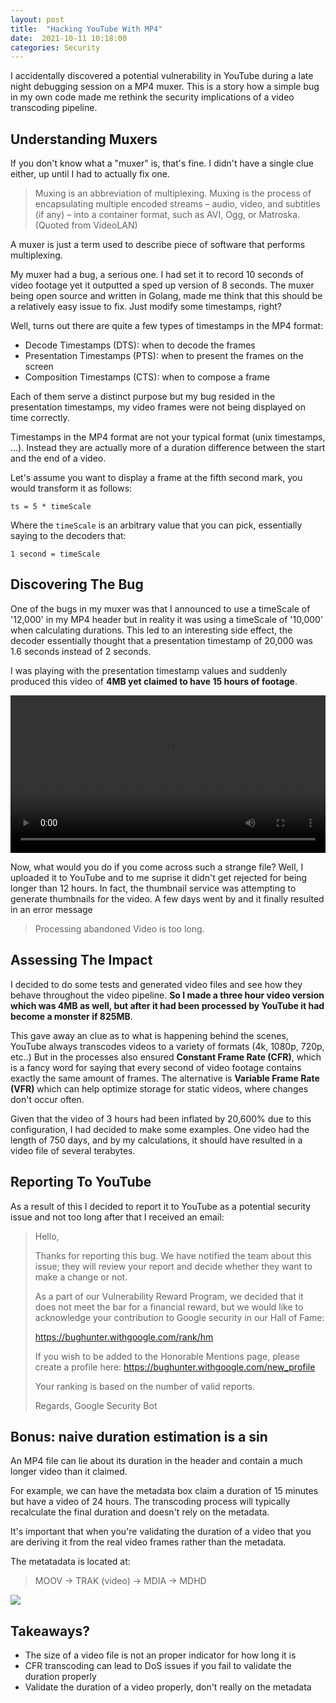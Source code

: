 ```yaml
---
layout: post
title:  "Hacking YouTube With MP4"
date:  2021-10-11 10:18:00
categories: Security
---
```




I accidentally discovered a potential vulnerability in YouTube during a late night debugging session on a MP4 muxer. This is a story how a simple bug in my own code made me rethink the security implications of a video transcoding pipeline.

## Understanding Muxers
If you don't know what a "muxer" is, that's fine. I didn't have a single clue either, up until I had to actually fix one. 

> Muxing is an abbreviation of multiplexing. Muxing is the process of encapsulating multiple encoded streams – audio, video, and subtitles (if any) – into a container format, such as AVI, Ogg, or Matroska.
> (Quoted from VideoLAN)

A muxer is just a term used to describe piece of software that performs multiplexing.

My muxer had a bug, a serious one. I had set it to record 10 seconds of video footage yet it outputted a sped up version of 8 seconds. The muxer being open source and written in Golang, made me think that this should be a relatively easy issue to fix. Just modify some timestamps, right?

Well, turns out there are quite a few types of timestamps in the MP4 format:
* Decode Timestamps (DTS): when to decode the frames
* Presentation Timestamps (PTS): when to present the frames on the screen
* Composition Timestamps (CTS): when to compose a frame

Each of them serve a distinct purpose but my bug resided in the presentation timestamps, my video frames were not being displayed on time correctly.

Timestamps in the MP4 format are not your typical format (unix timestamps, ...). Instead they are actually more of a duration difference between the start and the end of a video. 

Let's assume you want to display a frame at the fifth second mark, you would transform it as follows:
```
ts = 5 * timeScale
```
Where the `timeScale` is an arbitrary value that you can pick, essentially saying to the decoders that:
```
1 second = timeScale
```

## Discovering The Bug

One of the bugs in my muxer was that I announced to use a timeScale of '12,000' in my MP4 header but in reality it was using a timeScale of '10,000' when calculating durations. This led to an interesting side effect, the decoder essentially thought that a presentation timestamp of 20,000 was 1.6 seconds instead of 2 seconds.

I was playing with the presentation timestamp values and suddenly produced this video of **4MB yet claimed to have 15 hours of footage**.


<video width="100%" controls>
  <source src="https://realkeyboardwarrior.github.io/assets/images/15hours.mp4" type="video/mp4">
Your browser does not support the video tag.
</video>

Now, what would you do if you come across such a strange file? Well, I uploaded it to YouTube and to me suprise it didn't get rejected for being longer than 12 hours. In fact, the thumbnail service was attempting to generate thumbnails for the video. A few days went by and it finally resulted in an error message
> Processing abandoned
Video is too long.

## Assessing The Impact
I decided to do some tests and generated video files and see how they behave throughout the video pipeline. **So I made a three hour video version which was 4MB as well, but after it had been processed by YouTube it had become a monster if 825MB**.

This gave away an clue as to what is happening behind the scenes, YouTube always transcodes videos to a variety of formats (4k, 1080p, 720p, etc..) But in the processes also ensured **Constant Frame Rate (CFR)**, which is a fancy word for saying that every second of video footage contains exactly the same amount of frames. The alternative is **Variable Frame Rate (VFR)** which can help optimize storage for static videos, where changes don't occur often.

Given that the video of 3 hours had been inflated by 20,600% due to this configuration, I had decided to make some examples. One video had the length of 750 days, and by my calculations, it should have resulted in a video file of several terabytes.

## Reporting To YouTube
As a result of this I decided to report it to YouTube as a potential security issue and not too long after that I received an email:

> Hello,
>
>Thanks for reporting this bug. We have notified the team about this issue; they will review your report and decide whether they want to make a change or not.
>
>As a part of our Vulnerability Reward Program, we decided that it does not meet the bar for a financial reward, but we would like to acknowledge your contribution to Google security in our Hall of Fame:
>
>https://bughunter.withgoogle.com/rank/hm
>
>If you wish to be added to the Honorable Mentions page, please create a profile here:
>   https://bughunter.withgoogle.com/new_profile
>
>Your ranking is based on the number of valid reports.
>
>Regards,
>Google Security Bot

## Bonus: naive duration estimation is a sin
An MP4 file can lie about its duration in the header and contain a much longer video than it claimed. 

For example, we can have the metadata box claim a duration of 15 minutes but have a video of 24 hours. The transcoding process will typically recalculate the final duration and doesn't rely on the metadata. 

It's important that when you're validating the duration of a video that you are deriving it from the real video frames rather than the metadata.

The metatadata is located at:
> MOOV -> TRAK (video) -> MDIA -> MDHD

![](https://realkeyboardwarrior.github.io/assets/images/mp4inspect.png)

## Takeaways?

* The size of a video file is not an proper indicator for how long it is
* CFR transcoding can lead to DoS issues if you fail to validate the duration properly
* Validate the duration of a video properly, don't really on the metadata
